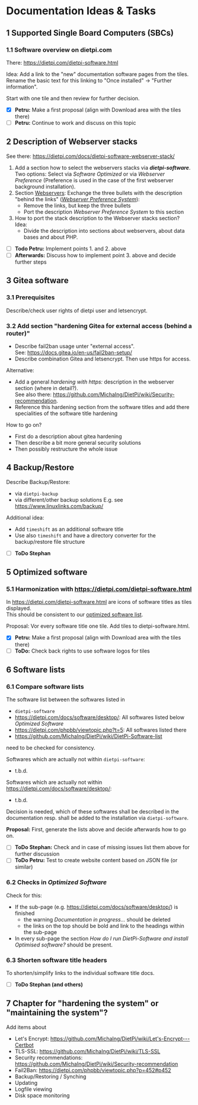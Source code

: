 # Documentation Ideas & Tasks

## 1 Supported Single Board Computers (SBCs)

### 1.1 Software overview on dietpi.com

There: <https://dietpi.com/dietpi-software.html>

Idea: Add a link to the "new" documentation software pages from the tiles.  
Rename the basic text for this linking to "Once installed" -> "Further information".

Start with one tile and then review for further decision.

- [x] **Petru:** Make a first proposal (align with Download area with the tiles there)
- [ ] **Petru:** Continue to work and discuss on this topic

## 2 Description of Webserver stacks

See there: <https://dietpi.com/docs/dietpi-software-webserver-stack/>

1. Add a section how to select the webservers stacks via ***dietpi-software***. Two options: Select via *Software Optimized* or via *Webserver Preference* (Preference is used in the case of the first webserver background installation).
2. Section [Webservers](https://dietpi.com/docs/dietpi-software-webserver-stack/#webservers): Exchange the three bullets with the description "behind the links" ([*Webserver Preference System*](https://dietpi.com/phpbb/viewtopic.php?p=1549#p1549)):
   - Remove the links, but keep the three bullets
   - Port the description *Webserver Preference System* to this section
3. How to port the stack description to the Webserver stacks section? Idea:
   - Divide the description into sections about webservers, about data bases and about PHP.

- [ ] **Todo Petru:** Implement points 1. and 2. above
- [ ] **Afterwards:** Discuss how to implement point 3. above and decide further steps

## 3 Gitea software

### 3.1 Prerequisites

Describe/check user rights of dietpi user and letsencrypt.

### 3.2 Add section "hardening Gitea for external access (behind a router)"

- Describe fail2ban usage unter "external access".  
  See: <https://docs.gitea.io/en-us/fail2ban-setup/>
- Describe combination Gitea and letsencrypt. Then use https for access.

Alternative:

- Add a general *hardening with https:* description in the webserver section (where in detail?).  
  See also there: <https://github.com/MichaIng/DietPi/wiki/Security-recommendation>.
- Reference this hardening section from the software titles and add there specialities of the software title hardening

How to go on?

- First do a description about gitea hardening
- Then describe a bit more general security solutions
- Then possibly restructure the whole issue

## 4 Backup/Restore

Describe Backup/Restore:

- via `dietpi-backup`
- via different/other backup solutions
  E.g. see <https://www.linuxlinks.com/backup/>

Additional idea:

- Add `timeshift` as an additional software title
- Use also `timeshift` and have a directory converter for the backup/restore file structure

- [ ] **ToDo Stephan**

## 5 Optimized software

### 5.1 Harmonization with <https://dietpi.com/dietpi-software.html>

In <https://dietpi.com/dietpi-software.html> are icons of software titles as tiles displayed.  
This should be consistent to our [optimized software list](https://dietpi.com/docs/dietpi_optimised_software/).

Proposal: Vor every software title one tile. Add tiles to dietpi-software.html.

- [x] **Petru:** Make a first proposal (align with Download area with the tiles there)
- [ ] **ToDo:** Check back rights to use software logos for tiles

## 6 Software lists

### 6.1 Compare software lists

The software list between the softwares listed in

- `dietpi-software`
- <https://dietpi.com/docs/software/desktop/>: All softwares listed below *Optimized Software*
- <https://dietpi.com/phpbb/viewtopic.php?t=5>: All softwares listed there
- <https://github.com/MichaIng/DietPi/wiki/DietPi-Software-list>

need to be checked for consistency.

Softwares which are actually not within `dietpi-software`:

- t.b.d.

Softwares which are actually not within <https://dietpi.com/docs/software/desktop/>:

- t.b.d.

Decision is needed, which of these softwares shall be described in the documentation resp. shall be added to the installation via `dietpi-software`.

**Proposal:** First, generate the lists above and decide afterwards how to go on.

- [ ] **ToDo Stephan:** Check and in case of missing issues list them above for further discussion
- [ ] **ToDo Petru:** Test to create website content based on JSON file (or similar)

### 6.2 Checks in *Optimized Software*

Check for this:

- If the sub-page (e.g. <https://dietpi.com/docs/software/desktop/>) is finished
  - the warning *Documentation in progress…* should be deleted
  - the links on the top should be bold and link to the headings within the sub-page
- In every sub-page the section *How do I run DietPi-Software and install Optimised software?* should be present.

### 6.3 Shorten software title headers

To shorten/simplify links to the individual software title docs.

- [ ] **ToDo Stephan (and others)**

## 7 Chapter for "hardening the system" or "maintaining the system"?

Add items about

- Let's Encrypt: <https://github.com/MichaIng/DietPi/wiki/Let's-Encrypt---Certbot>
- TLS-SSL: <https://github.com/MichaIng/DietPi/wiki/TLS-SSL>
- Security recommendations: <https://github.com/MichaIng/DietPi/wiki/Security-recommendation>
- Fail2Ban: <https://dietpi.com/phpbb/viewtopic.php?p=452#p452>
- Backup/Restoring / Synching
- Updating
- Logfile viewing
- Disk space monitoring
